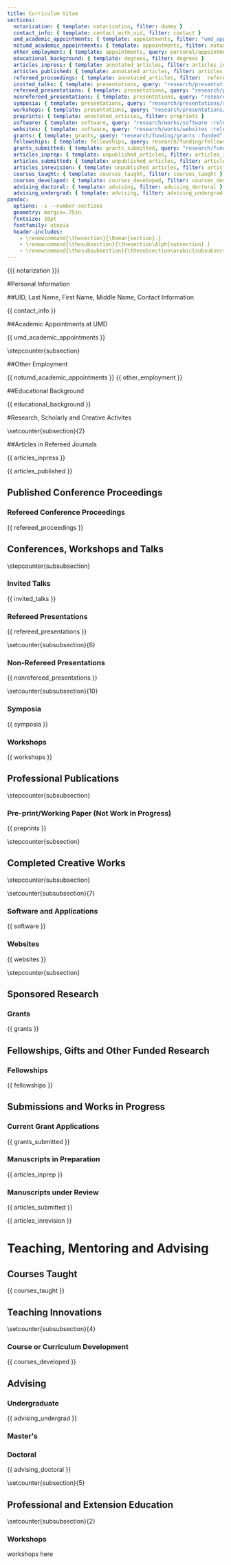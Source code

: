 ```yaml
---
title: Curriculum Vitae
sections:
  notarization: { template: notarization, filter: dummy }
  contact_info: { template: contact_with_uid, filter: contact }
  umd_academic_appointments: { template: appointments, filter: "umd_appointments" }
  notumd_academic_appointments: { template: appointments, filter: notumd_appointments }
  other_employment: { template: appointments, query: personal/appointments/other_employment }
  educational_background: { template: degrees, filter: degrees }
  articles_inpress: { template: annotated_articles, filter: articles_inpress }
  articles_published: { template: annotated_articles, filter: articles_published }
  refereed_proceedings: { template: annotated_articles, filter:  refereed_proceedings }
  invited_talks: { template: presentations, query: "research/presentations/talks :invited +date" }
  refereed_presentations: { template: presentations, query: "research/presentations/conferences :refereed +date" }
  nonrefereed_presentations: { template: presentations, query: "research/presentations/conferences :nonrefereed +date" }
  symposia: { template: presentations, query: "research/presentations/symposia +date" }
  workshops: { template: presentations, query: "research/presentations/symposia +date" }
  preprints: { template: annotated_articles, filter: preprints }
  software: { template: software, query: "research/works/software :released +date" }
  websites: { template: software, query: "research/works/websites :released +date" }
  grants: { template: grants, query: "research/funding/grants :funded" } 
  fellowships: { template: fellowships, query: research/funding/fellowships }
  grants_submitted: { template: grants_submitted, query: "research/funding/grants :submitted" }
  articles_inprep: { template: unpublished_articles, filter: articles_inprep }
  articles_submitted: { template: unpublished_articles, filter: articles_submitted }
  articles_inrevision: { template: unpublished_articles, filter: articles_inrevision }
  courses_taught: { template: courses_taught, filter: courses_taught }
  courses_developed: { template: courses_developed, filter: courses_developed }
  advising_doctoral: { template: advising, filter: advising_doctoral }
  advising_undergrad: { template: advising, filter: advising_undergrad }
pandoc:
  options: -s --number-sections
  geometry: margin=.75in
  fontsize: 10pt
  fontfamily: utopia
  header-includes:
    - \renewcommand{\thesection}{\Roman{section}.}
    - \renewcommand{\thesubsection}{\thesection\Alph{subsection}.}
    - \renewcommand{\thesubsubsection}{\thesubsection\arabic{subsubsection}.}
---
```


{{{ notarization }}}

#Personal Information

##UID, Last Name, First Name, Middle Name, Contact Information

{{ contact_info }}

##Academic Appointments at UMD

{{ umd_academic_appointments }}

\stepcounter{subsection}

##Other Employment

{{ notumd_academic_appointments }}
{{ other_employment }}

##Educational Background

{{ educational_background }}

#Research, Scholarly and Creative Activites

\setcounter{subsection}{2}

##Articles in Refereed Journals

{{ articles_inpress }}

{{ articles_published }}

## Published Conference Proceedings ##
	
### Refereed Conference Proceedings ###

{{ refereed_proceedings }}

## Conferences, Workshops and Talks ##

\stepcounter{subsubsection}

### Invited Talks ###

{{ invited_talks }}

### Refereed Presentations ###

{{ refereed_presentations }}

\setcounter{subsubsection}{6}

### Non-Refereed Presentations ###

{{ nonrefereed_presentations }}

\setcounter{subsubsection}{10}

### Symposia ###

{{ symposia }}

### Workshops ###

{{ workshops }}

## Professional Publications ##

\stepcounter{subsubsection}

### Pre-print/Working Paper (Not Work in Progress) ###

{{ preprints }}

\stepcounter{subsection}

## Completed Creative Works ##

\stepcounter{subsubsection}

\setcounter{subsubsection}{7}

### Software and Applications ###

{{ software }}

### Websites ###

 {{ websites }}

\stepcounter{subsection}

## Sponsored Research ##

### Grants ###

{{ grants }}

## Fellowships, Gifts and Other Funded Research ##

### Fellowships ###

{{ fellowships }}

## Submissions and Works in Progress ##

### Current Grant Applications ###

{{ grants_submitted }}

### Manuscripts in Preparation ###

{{ articles_inprep }}

### Manuscripts under Review ###

{{ articles_submitted }}

{{ articles_inrevision }}

# Teaching, Mentoring and Advising #

## Courses Taught ##

{{ courses_taught }}

## Teaching Innovations ##

\setcounter{subsubsection}{4}

### Course or Curriculum Development ###

{{ courses_developed }}

## Advising ##

### Undergraduate ###

{{ advising_undergrad }}

### Master's ###

### Doctoral ###

{{ advising_doctoral }}

\setcounter{subsection}{5}

## Professional and Extension Education ##

\setcounter{subsubsection}{2}

### Workshops ###

workshops here


